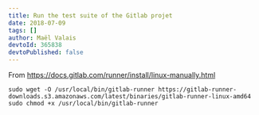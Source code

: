 ```yaml
---
title: Run the test suite of the Gitlab projet
date: 2018-07-09
tags: []
author: Maël Valais
devtoId: 365838
devtoPublished: false
---
```


From <https://docs.gitlab.com/runner/install/linux-manually.html>

```shell
sudo wget -O /usr/local/bin/gitlab-runner https://gitlab-runner-downloads.s3.amazonaws.com/latest/binaries/gitlab-runner-linux-amd64
sudo chmod +x /usr/local/bin/gitlab-runner
```
